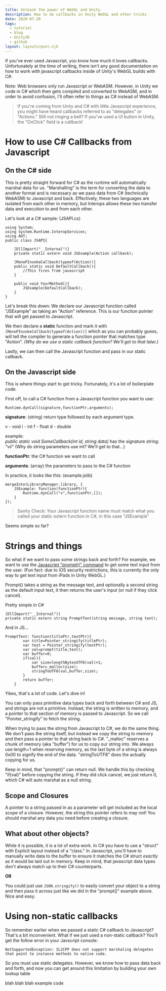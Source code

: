 ```yaml
---
title: Unleash the power of WebGL and Unity
description: How to do callbacks in Unity WebGL and other tricks
date: 2020-07-20
tags:
  - tutorial
  - blog
  - Unity3D
  - github
layout: layouts/post.njk
---
```


If you've ever used Javascript, you know how much it loves callbacks. Unfortunately at the time of writing, there isn't any good documentation on how to work with javascript callbacks inside of Unity's WebGL builds with C#.  

Note: Web browsers only run Javascript or WebASM.  However, in Unity we code in C# which then gets compiled and converted to WebASM, and in order to avoid confusion, I'll often refer to things as C# instead of WebASM.

>If you're coming from Unity and C# with little Javascript experience, you might have heard callbacks referred to as "delegates" or "Actions."  Still not ringing a bell?  If you've used a UI button in Unity, the "OnClick" field is a callback!

# How to use C# Callbacks from Javascript

## On the C# side
This is pretty straight forward for C# as the runtime will automatically marshal data for us.  "Marshalling" is the term for converting the data to another format and is necessary as we pass data from C# (technically WebASM) to Javascript and back.  Effectively, these two languages are isolated from each other in memory, but Interops allows these two transfer data and execution to and from each other.

Let's look at a C# sample:
(JSAPI.cs)
```
using System;
using System.Runtime.InteropServices;
using AOT;
public class JSAPI{
    
    [DllImport("__Internal")]
    private static extern void JSExample(Action callback);

    [MonoPInvokeCallback(typeof(Action))]
    public static void DefaultCallback(){
        //This fires from javascript
    }

    public void YourMethod(){
        JSExample(DefaultCallback);
    }
}
```

Let's break this down:
We declare our Javascript function called "JSExample"  as taking an "Action" reference. This is our function pointer that will get passed to Javascript.

We then declare a **static** function and mark it with ```[MonoPInvokeCallback(typeof(Action))]``` which as you can probably guess, will tell the compiler to generate a function pointer that matches type "Action".  _(Why do we use a static callback function? We'll get to that later.)_

Lastly, we can then call the Javascript function and pass in our static callback.


## On the Javascript side
This is where things start to get tricky. Fortunately, it's a lot of boilerplate code.

First off, to call a C# function from a Javascript function you want to use:

```
Runtime.dynCall(signature,functionPtr,arguments);
```

__signature__: (string) return type followed by each argument type.

v - void
i - int
f - float
d - double

example:  
*public static void SomeCallback(int id, string data)*
has the signature string:
*"vii"*
(Why do string parameters use int? We'll get to that...)

__functionPtr__: the C# function we want to call

__arguments__: (array) the parameters to pass to the C# function

In practice, it looks like this:
(example.jslib)
```
mergeInto(LibraryManager.library, {
    JSExample: function(functionPtr){
        Runtime.dynCall("v",functionPtr,[]);
    }
});
```

> Sanity Check:  Your Javascript function name must match what you called your static extern function in C#, in this case "JSExample"

Seems simple so far? 

# Strings and things

So what if we want to pass some strings back and forth? For example, we want to use the [Javascript "prompt()" command](https://www.w3schools.com/jsref/met_win_prompt.asp) to get some text input from the user.  (Fun fact:  due to iOS security restrictions, this is currently the only way to get text input from iPads in Unity WebGL.)

Prompt() takes a string as the message text, and optionally a second string as the default input text, it then returns the user's input (or null if they click cancel).

Pretty simple in C#
```
[DllImport("__Internal")]
private static extern string PromptText(string message, string text);
```

And in JS...
```
PromptText: function(titlePtr,textPtr){
        var title=Pointer_stringify(titlePtr);
        var text = Pointer_stringify(textPtr);
        var val=prompt(title,text);
        var buffer=0;
        if(val){
            var size=lengthBytesUTF8(val)+1;
            buffer=_malloc(size);
            stringToUTF8(val,buffer,size);
        }
        return buffer;
    }
```
Yikes, that's a lot of code. Let's dive in!

You can only pass primitive data types back and forth between C# and JS, and strings are not a primitive. Instead, the string is written to memory, and a pointer to that section of memory is passed to Javascript.  So we call "Pointer_stringify"  to fetch the string.  

When trying to pass the string from Javascript to C#, we do the same thing. We don't pass the string itself, but instead we copy the string to memory and then pass a pointer to that string back to C#.   "_malloc"  reserves a chunk of memory (aka "buffer")  for us to copy our string into. We always use length+1 when reserving memory, as the last byte of a string is always 0x00 to signify the end of the data. "stringToUTF8"  does the actually copying for us.

Keep in mind, that "prompt()" can return null. We handle this by checking "if(val)"  before copying the string. If they did click cancel, we just return 0, which C# will auto marshal as a null string.

## Scope and Closures
A pointer to a string passed in as a parameter will get included as the local scope of a closure.  However, the string this pointer refers to may not!  You should marshal any data you need before creating a closure.


## What about other objects?
While it is possible, it is a lot of extra work. In C# you have to use a "struct" with Explicit layout instead of a "class."   In Javascript, you'll have to manually write data to the buffer to ensure it matches the C# struct *exactly*   as it would be laid out in memory.  Keep in mind, that javascript data types don't always match up to their C# counterparts. 

**OR**

You could just use ```JSON.stringify()``` to easily convert your object to a string and then pass it across just like we did in the "prompt()" example above. Nice and easy.


# Using non-static callbacks
So remember earlier when we passed a static C# callback to Javascript?  That's a bit inconvenient. What if we just used a non-static callback?
You'll get the follow error in your Javscript console:
```
NotSupportedException: IL2CPP does not support marshaling delegates that point to instance methods to native code.
```

So you must use static delegates.  However, we know how to pass data back and forth, and now you can get around this limitation by building your own lookup table

blah blah blah example code
